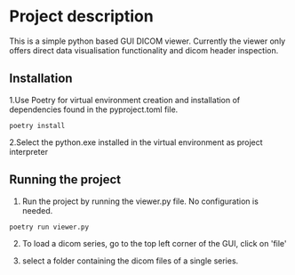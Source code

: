 # Project description
This is a simple python based GUI DICOM viewer. 
Currently the viewer only offers direct data visualisation functionality and dicom header inspection. 

## Installation

1.Use Poetry for virtual environment creation and installation of dependencies found in the pyproject.toml file.

`
poetry install
`

2.Select the python.exe installed in the virtual environment as project interpreter

## Running the project

1. Run the project by running the viewer.py file. No configuration is needed.
   
`
poetry run viewer.py
`

2. To load a dicom series, go to the top left corner of the GUI, click on 'file'

3.  select a folder containing the dicom files of a single series.
